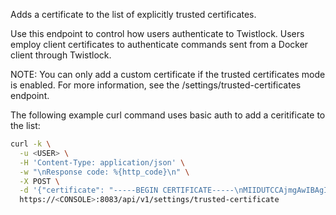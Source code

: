 Adds a certificate to the list of explicitly trusted certificates.

Use this endpoint to control how users authenticate to Twistlock.
Users employ client certificates to authenticate commands sent from a Docker client through Twistlock.

NOTE: You can only add a custom certificate if the trusted certificates mode is enabled.
For more information, see the /settings/trusted-certificates endpoint.

The following example curl command uses basic auth to add a ceritificate to the list:

```bash
curl -k \
  -u <USER> \
  -H 'Content-Type: application/json' \
  -w "\nResponse code: %{http_code}\n" \
  -X POST \
  -d '{"certificate": "-----BEGIN CERTIFICATE-----\nMIIDUTCCAjmgAwIBAgI......XMKXJA==\n-----END CERTIFICATE-----" }'
  https://<CONSOLE>:8083/api/v1/settings/trusted-certificate
```
